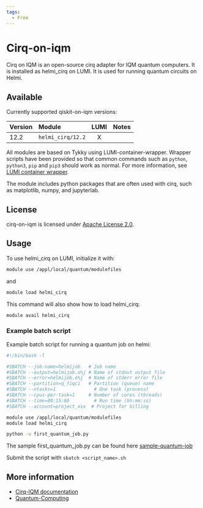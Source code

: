 ```yaml
---
tags:
  - Free
---
```


# Cirq-on-iqm

Cirq on IQM is an open-source cirq adapter for IQM quantum computers. It is installed as helmi_cirq on LUMI. It is used for running quantum circuits on Helmi.

## Available

Currently supported qiskit-on-iqm versions:

| Version | Module                               | LUMI  | Notes           |
|:--------|:-------------------------------------|:-----:|-----------------|
| 12.2    | `helmi_cirq/12.2`                    | X     |                 |

All modules are based on Tykky using LUMI-container-wrapper.
Wrapper scripts have been provided so that common commands such as `python`,
`python3`, `pip` and `pip3` should work as normal. For more information, see
[LUMI container wrapper](https://docs.lumi-supercomputer.eu/software/installing/container-wrapper/).

The module includes python packages that are often used with cirq, such as matplotlib, numpy, and jupyterlab.

## License

cirq-on-iqm is licensed under
[Apache License 2.0](https://github.com/iqm-finland/cirq-on-iqm/blob/main/LICENSE).

## Usage

To use helmi_cirq on LUMI, initialize it with:

```bash
module use /appl/local/quantum/modulefiles
```

and 

```bash
module load helmi_cirq
```

This command will also show how to load helmi_cirq:

```bash
module avail helmi_cirq
```

### Example batch script

Example batch script for running a quantum job on helmi:

```bash title="LUMI"
#!/bin/bash -l

#SBATCH --job-name=helmijob   # Job name
#SBATCH --output=helmijob.o%j # Name of stdout output file
#SBATCH --error=helmijob.e%j  # Name of stderr error file
#SBATCH --partition=q_fiqci   # Partition (queue) name
#SBATCH --ntasks=1              # One task (process)
#SBATCH --cpus-per-task=1     # Number of cores (threads)
#SBATCH --time=00:15:00         # Run time (hh:mm:ss)
#SBATCH --account=project_xxx  # Project for billing

module use /appl/local/quantum/modulefiles
module load helmi_cirq

python -u first_quantum_job.py
```
The sample first_quantum_job.py can be found here [sample-quantum-job](https://docs.csc.fi/computing/quantum-computing/helmi/first-quantum-job/)

Submit the script with `sbatch <script_name>.sh`

## More information

- [Cirq-IQM documentation](https://iqm-finland.github.io/cirq-on-iqm/versions/12.2/index.html)
- [Quantum-Computing](https://docs.csc.fi/computing/quantum-computing/helmi/helmi-projects/)
